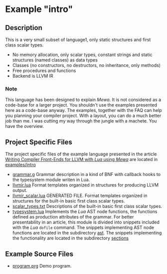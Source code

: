 # Example "intro"

## Description
This is a very small subset of language1, only static structures and first class scalar types.

 * No memory allocation, only scalar types, constant strings and static structures (named classes) as data types
 * Classes (no constructors, no destructors, no inheritance, only methods)
 * Free procedures and functions
 * Backend is LLVM IR

### Note

This language has been designed to explain _Mewa_. It is not considered as a code-base for a larger project. You shouldn't use the examples presented here as a code-base anyway. The examples, together with the FAQ can help you planning your compiler project. With a layout, you can do a much better job than me. I was cutting my way through the jungle with a machete. You have the overview.

## Project Specific Files

The project specific files of the example language presented in the article [Writing Compiler Front-Ends for LLVM with _Lua_ using _Mewa_](article.md) are located in [examples/intro](../examples/intro)

 - [grammar.g](../examples/intro/grammar.g) Grammar description in a kind of BNF with callback hooks to the typesystem module writen in Lua.
 - [llvmir.lua](../examples/intro/llvmir.lua) Format templates organized in structures for producing LLVM output.
 - [llvmir_scalar.lua](../examples/intro/llvmir_scalar.lua) GENERATED FILE. Format templates organized in structures for the built-in basic first class scalar types.
 - [scalar_types.txt](../examples/intro/scalar_types.txt) Descriptions of the built-in basic first class scalar types.
 - [typesystem.lua](../examples/intro/typesystem.lua) Implements the _Lua_ AST node functions, the functions defined as production attributes of the grammar. For better presentability in an article, this module is divided into snippets included with the _Lua_ ```dofile``` command. The snippets implementing AST node functions are located in the subdirectory [ast](../examples/intro/ast). The snippets implementing the functionality are located in the subdirectory [sections](../examples/intro/sections)

## Example Source Files

 - [program.prg](../examples/intro/program.prg) Demo program.
 
